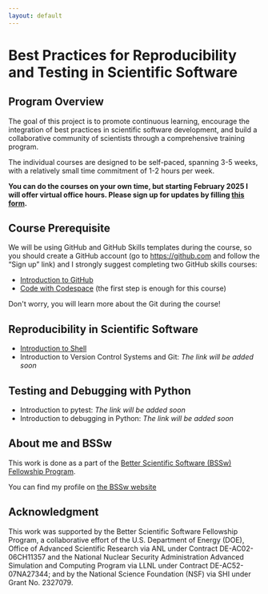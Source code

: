 ```yaml
---
layout: default
---
```


# Best Practices for Reproducibility and Testing in Scientific Software

## Program Overview

The goal of this project is to promote continuous learning, encourage the integration of best practices in scientific software development, and build a collaborative community of scientists through a comprehensive training program.

The individual courses are designed to be self-paced, spanning 3-5 weeks, with a relatively small time commitment of 1-2 hours per week.

**You can do the courses on your own time, but starting February 2025 I will offer virtual office hours.
Please sign up for updates by filling [this form](https://docs.google.com/forms/d/e/1FAIpQLSdMvgMOuDDlvBZJihMb1ZO6kIGpmyYG5LdjfdrqgYxjX32Zxg/viewform?usp=header).**


## Course Prerequisite
We will be using GitHub and GitHub Skills templates during the course, so you should create a GitHub account (go to https://github.com and follow the “Sign up” link) and I strongly suggest completing two GitHub skills courses:

- [Introduction to GitHub](https://github.com/skills/introduction-to-github)
- [Code with Codespace](https://github.com/skills/code-with-codespaces) (the first step is enough for this course)

Don't worry, you will learn more about the Git during the course!

## Reproducibility in Scientific Software
- [Introduction to Shell](https://github.com/Science-Reproducibility/shell)
- Introduction to Version Control Systems and Git: *The link will be added soon*

## Testing and Debugging with Python
- Introduction to pytest: *The link will be added soon*
- Introduction to debugging in Python: *The link will be added soon*

## About me and BSSw 
This work is done as a part of the [Better Scientific Software (BSSw) Fellowship Program](https://bssw.io/pages/bssw-fellowship-program).

You can find my profile on [the BSSw website](https://bssw.io/fellows/dorota-jarecka)

## Acknowledgment 
This work was supported by the Better Scientific Software Fellowship Program, a collaborative effort of the U.S. Department of Energy (DOE), Office of Advanced Scientific Research via ANL under Contract DE-AC02-06CH11357 and the National Nuclear Security Administration Advanced Simulation and Computing Program via LLNL under Contract DE-AC52-07NA27344; and by the National Science Foundation (NSF) via SHI under Grant No. 2327079.

